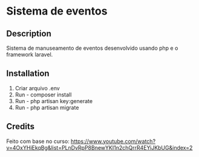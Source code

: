 # Sistema de eventos

## Description
Sistema de manuseamento de eventos desenvolvido usando php e o framework laravel.

## Installation
1. Criar arquivo .env
2. Run - composer install
3. Run - php artisan key:generate
4. Run - php artisan migrate


## Credits
Feito com base no curso: https://www.youtube.com/watch?v=4OxYHiEkqBg&list=PLnDvRpP8BnewYKI1n2chQrrR4EYiJKbUG&index=2
